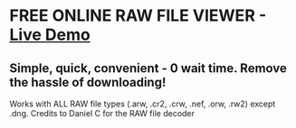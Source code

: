 # FREE ONLINE RAW FILE VIEWER - [Live Demo](https://mshankr.github.io/arw-viewer)

## Simple, quick, convenient - 0 wait time. Remove the hassle of downloading!

Works with ALL RAW file types (.arw, .cr2, .crw, .nef, .orw, .rw2) except .dng. Credits to Daniel C for the RAW file decoder
